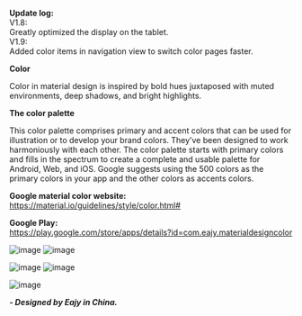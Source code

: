 **Update log:**  
V1.8:  
Greatly optimized the display on the tablet.  
V1.9:  
Added color items in navigation view to switch color pages faster.  

**Color**  

Color in material design is inspired by bold hues juxtaposed with muted environments, deep shadows, and bright highlights.

**The color palette**  

This color palette comprises primary and accent colors that can be used for illustration or to develop your brand colors. They’ve been designed to work harmoniously with each other. The color palette starts with primary colors and fills in the spectrum to create a complete and usable palette for Android, Web, and iOS. Google suggests using the 500 colors as the primary colors in your app and the other colors as accents colors.

**Google material color website:**  
https://material.io/guidelines/style/color.html#

**Google Play:**  
https://play.google.com/store/apps/details?id=com.eajy.materialdesigncolor


![image](https://github.com/Eajy/MaterialDesignColor/blob/master/pictures/1.png)
![image](https://github.com/Eajy/MaterialDesignColor/blob/master/pictures/2.png)

![image](https://github.com/Eajy/MaterialDesignColor/blob/master/pictures/3.png)
![image](https://github.com/Eajy/MaterialDesignColor/blob/master/pictures/4.png)

![image](https://github.com/Eajy/MaterialDesignColor/blob/master/pictures/pad_1.png)


_**- Designed by Eajy in China.**_